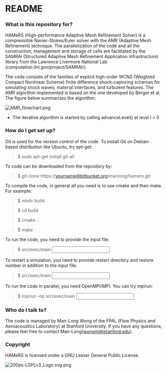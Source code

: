 # README #

### What is this repository for? ###

HAMeRS (High-performance Adaptive Mesh Refinement Solver) is a compressible Navier-Stokes/Euler solver with the AMR (Adaptive Mesh Refinement) technique. The parallelization of the code and all the construction, management and storage of cells are facilitated by the SAMRAI (Structured Adaptive Mesh Refinement Application Infrastructure) library from the Lawrence Livermore National Lab (computation.llnl.gov/project/SAMRAI/).

The code consists of the families of explicit high-order WCNS (Weighted Compact Nonlinear Scheme) finite difference shock-capturing schemes for simulating shock waves, material interfaces, and turbulent features. The AMR algorithm implemented is based on the one developed by Berger et al. The figure below summarizes the algorithm:

![AMR_flowchart.png](https://bitbucket.org/repo/zzaMX8/images/4147608442-AMR_flowchart.png)

* The iterative algorithm is started by calling advanceLevel() at level l = 0

### How do I get set up? ###

Git is used for the version control of the code. To install Git on Debian-based distribution like Ubuntu, try apt-get:

> $ sudo apt-get install git-all

To code can be downloaded from the repository by:

> $ git clone https://yourname@bitbucket.org/manlong/hamers.git


To compile the code, in general all you need is to use cmake and then make. For example:

> $ mkdir build

> $ cd build

> $ cmake ..

> $ make


To run the code, you need to provide the input file:

> $ src/exec/main <input filename>


To restart a simulation, you need to provide restart directory and restore number in addition to the input file:

> $ src/exec/main <input filename> <restart dir> <restore number>


To run the code in parallel, you need OpenMPI/MPI. You can try mpirun:

> $ mpirun -np <number of processors> src/exec/main <input filename>


### Who do I talk to? ###

The code is managed by Man-Long Wong of the FPAL (Flow Physics and Aeroacoustics Laboratory) at Stanford University. If you have any questions, please feel free to contact Man-Long(wongml@stanford.edu).

### Copyright ###
HAMeRS is licensed under a  GNU Lesser General Public License.

![200px-LGPLv3_Logo.svg.png](https://bitbucket.org/repo/zzaMX8/images/2322095073-200px-LGPLv3_Logo.svg.png)